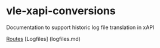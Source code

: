 # vle-xapi-conversions

Documentation to support historic log file translation in xAPI

[Routes](moodle/route1.md)
[Logfiles] (logfiles.md)
